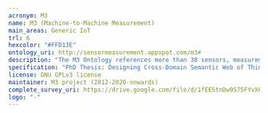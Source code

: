 ```yaml
--- 
acronym: M3
name: M3 (Machine-to-Machine Measurement)
main_areas: Generic IoT
trl: 6
hexcolor: "#FFD13E"
ontology_uri: http://sensormeasurement.appspot.com/m3#
description: "The M3 Ontology references more than 30 sensors, measurements, units and about 10 domains. The M3 ontology is focused on the ssn:ObservationValue concept from the W3C SSN ontology which describes sensors and observations, and related concepts."
specification: "PhD Thesis: Designing Cross-Domain Semantic Web of Things Applications [Gyrard 2015](http://www.eurecom.fr/fr/publication/4553/download/cm-publi-4553.pdf)"
license: GNU GPLv3 license
maintainer: M3 project (2012-2020-onwards)
complete_survey_uri: https://drive.google.com/file/d/1fEE5tnDw9S75FYvXFV6B-9EzM6ixVkoq/view
logo: "-"
--- 
```

